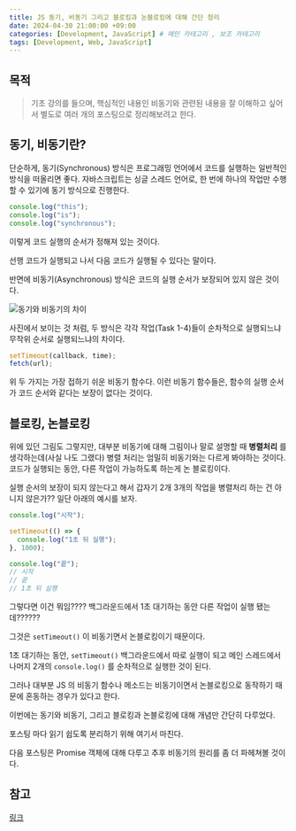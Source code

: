 ```yaml
---
title: JS 동기, 비동기 그리고 블로킹과 논블로킹에 대해 간단 정리
date: 2024-04-30 21:00:00 +09:00
categories: [Development, JavaScript] # 메인 카테고리 , 보조 카테고리
tags: [Development, Web, JavaScript]
---
```


## 목적

> 기초 강의를 들으며, 핵심적인 내용인 비동기와 관련된 내용을 잘 이해하고 싶어서 별도로 여러 개의 포스팅으로 정리해보려고 한다.

## 동기, 비동기란?

단순하게, 동기(Synchronous) 방식은 프로그래밍 언어에서 코드를 실행하는 일반적인 방식을 떠올리면 좋다.
자바스크립트는 싱글 스레드 언어로, 한 번에 하나의 작업만 수행할 수 있기에 동기 방식으로 진행한다.

```javascript
console.log("this");
console.log("is");
console.log("synchronous");
```

이렇게 코드 실행의 순서가 정해져 있는 것이다.

선행 코드가 실행되고 나서 다음 코드가 실행될 수 있다는 말이다.

반면에 비동기(Asynchronous) 방식은 코드의 실행 순서가 보장되어 있지 않은 것이다.

<img src="https://kybaq.github.io/assets/img/posts/2024-04-30-JS-동기-비동기-블로킹-논블로킹-1.png" alt="동기와 비동기의 차이">

사진에서 보이는 것 처럼, 두 방식은 각각 작업(Task 1-4)들이 순차적으로 실행되느냐 무작위 순서로 실행되느냐의 차이다.

```javascript
setTimeout(callback, time);
fetch(url);
```

위 두 가지는 가장 접하기 쉬운 비동기 함수다.
이런 비동기 함수들은, 함수의 실행 순서가 코드 순서와 같다는 보장이 없다는 것이다.

## 블로킹, 논블로킹

위에 있던 그림도 그렇지만, 대부분 비동기에 대해 그림이나 말로 설명할 때 **병렬처리** 를 생각하는데(사실 나도 그랬다)
병렬 처리는 엄밀히 비동기와는 다르게 봐야하는 것이다.
코드가 실행되는 동안, 다른 작업이 가능하도록 하는게 논 블로킹이다.

실행 순서의 보장이 되지 않는다고 해서 갑자기 2개 3개의 작업을 병렬처리 하는 건 아니지 않은가??
일단 아래의 예시를 보자.

```javascript
console.log("시작");

setTimeout(() => {
  console.log("1초 뒤 실행");
}, 1000);

console.log("끝");
// 시작
// 끝
// 1초 뒤 실행
```

그렇다면 이건 뭐임???? 백그라운드에서 1초 대기하는 동안 다른 작업이 실행 됐는데??????

그것은 `setTimeout()` 이 비동기면서 논블로킹이기 때문이다.

1초 대기하는 동안, `setTimeout()` 백그라운드에서 따로 실행이 되고
메인 스레드에서 나머지 2개의 `console.log()` 를 순차적으로 실행한 것이 된다.

그러나 대부분 JS 의 비동기 함수나 메소드는 비동기이면서 논블로킹으로 동작하기 때문에 혼동하는 경우가 있다고 한다.

이번에는 동기와 비동기, 그리고 블로킹과 논블로킹에 대해 개념만 간단히 다루었다.

포스팅 마다 읽기 쉽도록 분리하기 위해 여기서 마친다.

다음 포스팅은 Promise 객체에 대해 다루고 추후 비동기의 원리를 좀 더 파헤쳐볼 것이다.

## 참고

[링크][1]

[1]: https://inpa.tistory.com/entry/%F0%9F%91%A9%E2%80%8D%F0%9F%92%BB-%EB%8F%99%EA%B8%B0%EB%B9%84%EB%8F%99%EA%B8%B0-%EB%B8%94%EB%A1%9C%ED%82%B9%EB%85%BC%EB%B8%94%EB%A1%9C%ED%82%B9-%EA%B0%9C%EB%85%90-%EC%A0%95%EB%A6%AC
